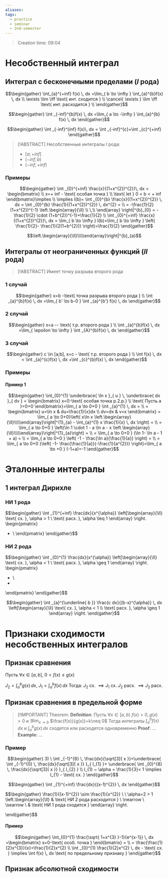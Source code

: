 ```yaml
---
aliases: 
tags:
  - practice
  - seminar
  - 2nd-semester
---
```


> Creation time: 09:04

# Несобственный интеграл

## Интеграл с бесконечными пределами ($I$ рода)

$$\begin{gather}
\int_{a}^{+inf} f(x) \, dx =\lim_{ b \to \infty } \int_{a}^{b}f(x) \, dx  \\
\exists \lim \iff \text{ инт. сходится } \\
\cancel{ \exists } \lim \iff \text{ инт. расходится } \\
\end{gather}$$

$$\begin{gather}
\int _{-inf}^{b}f(x) \, dx =\lim_{ a \to -\infty }  \int_{a}^{b} f(x) \, dx 
\end{gather}$$


$$\begin{gather}
\int _{-inf}^{inf} f(x)\, dx  = \int _{-inf}^{c}+\int _{c}^{+inf}
\end{gather}$$

>[!ABSTRACT] Несобственные интегралы $I$ рода:
>- $[a;+inf]$
>- $(-inf; b)$
>- $(-inf; +inf)$

### Примеры

$$\begin{gather}
\int _{0}^{+inf} \frac{x}{(1+x^{2})^{2}}\, dx = \begin{bmatrix} \\
x=+ inf - \text{ особая точка }  \\
\text{ let }  0 < b < + inf
\end{bmatrix}\implies  \\
\implies I(b)= \int _{0}^{b} \frac{x}{(1+x^{2})^{2}} \, dx = \int _{0}^{b} \frac{1}{(1+x^{2})^{2}} \, dx^{2} = \\ 
= -\frac{1}{2} (1+x^{2})^{-1} \left.\begin{array}{\ll} \\ \,\\
\end{array} \right|^{b}_{0} = -\frac{1}{2} \cdot (1+b^{2})^{-1}+\frac{1}{2} \\
\int _{0}^{+inf} \frac{x}{(1+x^{2})^{2}}\, dx = \lim_{ b \to \infty } I(b)=\lim_{ b \to \infty } \left( \frac{1}{2}- \frac{1}{2(1+b^{2})} \right)=\frac{1}{2}
\end{gather}$$

$$\left.\begin{array}{\ll}\\\\\end{array}\right|^{b}_{a}$$

## Интегралы от неограниченных функций ($II \text{ рода}$)

>[!ABSTRACT]
>Имеет точку разрыва второго рода

### 1 случай

$$\begin{gather}
x=b -\text{ точка разрыва второго рода } \\
\int _{a}^{b}f(x) \, dx =\lim_{ b' \to b-0 } \int _{a}^{b'} f(x) \, dx  
\end{gather}$$

### 2 случай

$$\begin{gather}
x=a -- \text{ т.р. второго рода } \\
\int _{a}^{b}f(x) \, dx =\lim_{ \epsilon \to \infty } \int _{A}^{b}f(x) \, dx 
\end{gather}$$

### 3 случай

$$\begin{gather}
c  \in  [a;b], x=c - \text{ т.р. второго рода } \\
\int f(x) \, dx = \int _{a}^{c}f(x) \, dx +\int _{c}^{b}f(x) \, dx 
\end{gather}$$

### Примеры

#### Пример 1

$$\begin{gather}
\int_{0}^{1} \underbrace{ \ln x }_{ u } \, \underbrace{ dx }_{ dv } = \begin{bmatrix}
x=0-\text{ особая точка р.2.р.} \\
\text{ Пусть a }=0+0  
\end{bmatrix}=\lim_{ a \to 0+0 } \int _{a}^{1} \, dx  = \\ 
= \begin{bmatrix}
u=\ln x & du=\frac{1}{x}dx  \\
dv=dx & v=x
\end{bmatrix} = \lim_{ a \to 0+0}\left( x\ln x \left.\begin{array}{\ll}\\\\\end{array}\right|^{1}_{a}  - \int_{a}^{1} x \frac{1}{x} \, dx  \right) = \\ 
= \lim_{ a \to 0+0 } \left(\ln 1 \cdot 1 - a \ln a - x \left.\begin{array}{\ll}\\\\\end{array}\right|^{1}_{a}\right)  = \\ 
= \lim_{ a \to 0+0 } (\ln 1- \ln a - 1 + a) = \\ 
= \lim_{ a \to 0+0 } \left( -1 - \frac{\ln a}{\frac{1}{a}} \right) = \\ 
= \lim_{ a \to 0+0 }\left( -1- \frac{\frac{1}{a}}{-\frac{1}{a^{2}}} \right)=\lim_{ a \to +0 } (-1+a)=-1  
\end{gather}$$

# Эталонные интегралы

## 1 интеграл Дирихле

### НИ 1 рода
$$\begin{gather}
\int _{1}^{+inf} \frac{dx}{x^{\alpha}} \left[\begin{array}{\ll}
\text{ сх. }, \alpha > 1 \\
 \text{ расх. }, \alpha \leq 1 
\end{array} \right. \begin{pmatrix}
* \\
\end{pmatrix}
\end{gather}$$

### НИ 2 рода
$$\begin{gather}
\int _{0}^{1} \frac{dx}{x^{\alpha}} \left[\begin{array}{\ll}
\text{ сх. }, \alpha < 1 \\
 \text{ расх. }, \alpha \geq 1 
\end{array} \right. \begin{pmatrix}
*  \\
*
\end{pmatrix}
\end{gather}$$

$$\begin{gather}
\int _{a}^{\underline{  b  }} \frac{c dx}{(b-x)^{\alpha}} \, dx \left[\begin{array}{\ll}
\text{ сх. }, \alpha < 1 \\
 \text{ расх. }, \alpha \geq 1 
\end{array} \right.
\end{gather}$$

# Признаки сходимости несобственных интегралов

## Признак сравнения

Пусть $\forall x  \in [a,b]$, $0 < f(x) \leq g(x)$

$J_{2}=\int _{a}^{b}g(x) \, dx$, $J_{1}=\int _{a}^{b}f(x) \, dx$
Тогда:
$J_{2}$ сх. $\implies J_{1}$ сх.
$J_{2}$ расх. $\implies J_{2}$ расх.

## Признак сравнения в предельной форме

>[!IMPORTANT] Theorem:
>**Definition**: Пусть $\forall x  \in [a, b)$ $f(x)>0, g(x)>0$ и $\exists \lim_{ x \to b }$ $\frac{f(x)}{g(x)}=k\neq 0$
>Тогда интегралы $\int _{a}^{b}f(x) \, dx$ и $\int_{a}^{b} g(x) \, dx$ сходятся или расходятся одновременно
>**Proof**: ...
>**Example:** ...

### Пример

$$\begin{gather}
3) \ \int _{-1}^{8}  \, \frac{dx}{\sqrt[3]{ x }}=\underbrace{ \int _{-1}^{0} \, \frac{dx}{\sqrt[3]{ x }} }_{ I_{1} }+ \underbrace{ \int _{0}^{8} \, \frac{dx}{\sqrt[3]{ x }}  }_{ I_{2} } \\
I_{1} ~ \alpha = \frac{1}{3}< 1 \implies I_{1} - \text{ сх. } 
\end{gather}$$

$$\begin{gather}
\int _{1}^{+inf} \frac{dx}{(x-1)^{2}} \, dx 
\end{gather}$$

$$\begin{gather}
\frac{1}{(x-1)^{2}} \sim \frac{1}{x^{2}} \\ \\
\alpha=2 > 1 \left.\begin{array}{\ll}
 & \text{ НИ 2 рода расходится }  \\
\nearrow  \\
\searrow  \\
 & \text{ НИ 1 рода сходится } 
\end{array} \right. 
 
\end{gather}$$

#### Пример

$$\begin{gather}
\int_{0}^{1} \frac{\sqrt{ 1+x^{3} }-1}{e^{x-1}} \, dx =\begin{bmatrix}
x=0-\text{ особ. точка } 
\end{bmatrix} = \\ 
= \frac{\frac{1}{2}x^{3}}{x}=\frac{1}{2}x^{2} \\
\int _{0}^{1} \frac{1}{2}x^{2} \, dx - \text{ сх. } \implies \int f(x) \, dx \text{ по предельному признаку } 
\end{gather}$$

## Признак абсолютной сходимости 